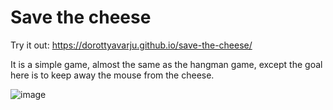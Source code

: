 # Save the cheese

Try it out: https://dorottyavarju.github.io/save-the-cheese/

It is a simple game, almost the same as the hangman game, except the goal here is to keep away the mouse from the cheese.

![image](https://github.com/DorottyaVarju/save-the-cheese/assets/125662526/aba48f1c-fe9b-4b74-9847-5da2912af344)
